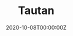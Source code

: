 ---
title: "Tautan"  # Add a page title.
summary: "Tautan Astronomi"  # Add a page description.
date: "2020-10-08T00:00:00Z"  # Add today's date.
type: "widget_page"  # Page type is a Widget Page
---